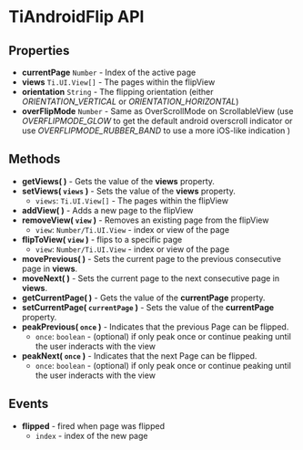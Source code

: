 # TiAndroidFlip API

## Properties

* __currentPage__ `Number` - Index of the active page
* __views__ `Ti.UI.View[]` - The pages within the flipView
* __orientation__ `String` - The flipping orientation (either _ORIENTATION_VERTICAL_ or _ORIENTATION_HORIZONTAL_)
* __overFlipMode__ `Number` - Same as OverScrollMode on ScrollableView (use _OVERFLIPMODE_GLOW_ to get the default android overscroll indicator or use  _OVERFLIPMODE_RUBBER_BAND_ to use a more iOS-like indication  )

## Methods

* __getViews( )__ - Gets the value of the __views__ property.
* __setViews( `views` )__ - Sets the value of the __views__ property.
  - `views`: `Ti.UI.View[]` - The pages within the flipView
* __addView( )__ - Adds a new page to the flipView
* __removeView( `view` )__ - Removes an existing page from the flipView
  - `view`: `Number/Ti.UI.View` - index or view of the page
* __flipToView( `view` )__ - flips to a specific page
  - `view`: `Number/Ti.UI.View` - index or view of the page
* __movePrevious( )__ - Sets the current page to the previous consecutive page in __views__.
* __moveNext( )__ - Sets the current page to the next consecutive page in __views__.
* __getCurrentPage( )__ - Gets the value of the __currentPage__ property.
* __setCurrentPage( `currentPage` )__ - Sets the value of the __currentPage__ property.
* __peakPrevious( `once` )__ - Indicates that the previous Page can be flipped.
  - `once`: `boolean` - (optional) if only peak once or continue peaking until the user inderacts with the view
* __peakNext( `once` )__ - Indicates that the next Page can be flipped.
  - `once`: `boolean` - (optional) if only peak once or continue peaking until the user inderacts with the view

## Events

* __flipped__ - fired when page was flipped
  * `index` - index of the new page
